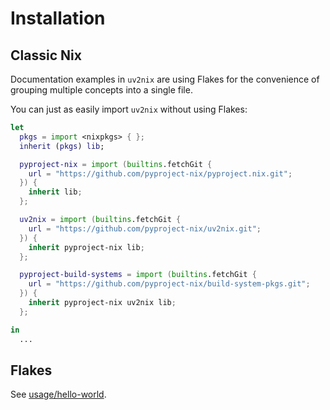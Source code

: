# Installation

## Classic Nix

Documentation examples in `uv2nix` are using Flakes for the convenience of grouping multiple concepts into a single file.

You can just as easily import `uv2nix` without using Flakes:
``` nix
let
  pkgs = import <nixpkgs> { };
  inherit (pkgs) lib;

  pyproject-nix = import (builtins.fetchGit {
    url = "https://github.com/pyproject-nix/pyproject.nix.git";
  }) {
    inherit lib;
  };

  uv2nix = import (builtins.fetchGit {
    url = "https://github.com/pyproject-nix/uv2nix.git";
  }) {
    inherit pyproject-nix lib;
  };

  pyproject-build-systems = import (builtins.fetchGit {
    url = "https://github.com/pyproject-nix/build-system-pkgs.git";
  }) {
    inherit pyproject-nix uv2nix lib;
  };

in
  ...
```

## Flakes

See [usage/hello-world](usage/hello-world.md).
